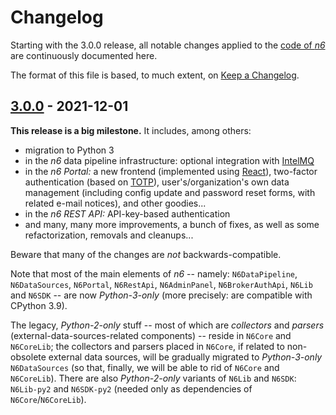 # Changelog

Starting with the 3.0.0 release, all notable changes applied to the
[code of _n6_](https://github.com/CERT-Polska/n6) are continuously
documented here.

The format of this file is based, to much extent, on
[Keep a Changelog](https://keepachangelog.com/).


## [3.0.0] - 2021-12-01

**This release is a big milestone.** It includes, among others:

* migration to Python 3
* in the *n6* data pipeline infrastructure: optional integration
  with [IntelMQ](https://github.com/certtools/intelmq)
* in the *n6 Portal:* a new frontend (implemented using
  [React](https://reactjs.org/)), two-factor authentication
  (based on [TOTP](https://datatracker.ietf.org/doc/html/rfc6238)),
  user's/organization's own data management (including config update
  and password reset forms, with related e-mail notices), and other
  goodies...
* in the *n6 REST API:* API-key-based authentication
* and many, many more improvements, a bunch of fixes, as well as
  some refactorization, removals and cleanups...

Beware that many of the changes are *not* backwards-compatible.

Note that most of the main elements of *n6* -- namely:
`N6DataPipeline`, `N6DataSources`, `N6Portal`, `N6RestApi`,
`N6AdminPanel`, `N6BrokerAuthApi`, `N6Lib` and `N6SDK` -- are now
*Python-3-only* (more precisely: are compatible with CPython 3.9).

The legacy, *Python-2-only* stuff -- most of which are *collectors* and
*parsers* (external-data-sources-related components) -- reside in
`N6Core` and `N6CoreLib`; the collectors and parsers placed in `N6Core`,
if related to non-obsolete external data sources, will be gradually
migrated to *Python-3-only* `N6DataSources` (so that, finally, we will
be able to rid of `N6Core` and `N6CoreLib`).  There are also
*Python-2-only* variants of `N6Lib` and `N6SDK`: `N6Lib-py2` and
`N6SDK-py2` (needed only as dependencies of `N6Core`/`N6CoreLib`).


[3.0.0]: https://github.com/CERT-Polska/n6/compare/v2.0.6a2-dev1...v3.0.0
